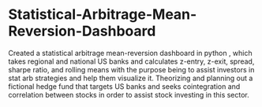 # Statistical-Arbitrage-Mean-Reversion-Dashboard
Created a statistical arbitrage mean-reversion dashboard in python , which takes regional and national US banks and calculates z-entry, z-exit, spread, sharpe ratio, and rolling means with the purpose being to assist investors in stat arb strategies and help them visualize it. Theorizing and planning out a fictional hedge fund that targets US banks and seeks cointegration and correlation between stocks in order to assist stock investing in this sector. 
